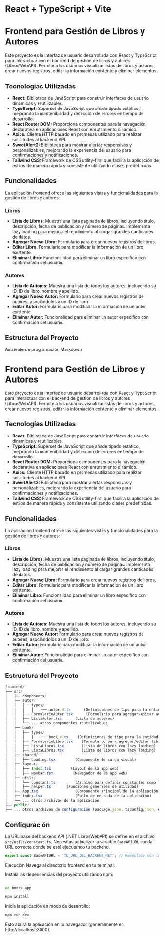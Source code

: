 # React + TypeScript + Vite

# Frontend para Gestión de Libros y Autores

Este proyecto es la interfaz de usuario desarrollada con React y TypeScript para interactuar con el backend de gestión de libros y autores (LibrosWebAPI). Permite a los usuarios visualizar listas de libros y autores, crear nuevos registros, editar la información existente y eliminar elementos.

## Tecnologías Utilizadas

* **React:** Biblioteca de JavaScript para construir interfaces de usuario dinámicas y reutilizables.
* **TypeScript:** Superset de JavaScript que añade tipado estático, mejorando la mantenibilidad y detección de errores en tiempo de desarrollo.
* **React Router DOM:** Proporciona componentes para la navegación declarativa en aplicaciones React con enrutamiento dinámico.
* **Axios:** Cliente HTTP basado en promesas utilizado para realizar solicitudes al backend API.
* **SweetAlert2:** Biblioteca para mostrar alertas responsivas y personalizables, mejorando la experiencia del usuario para confirmaciones y notificaciones.
* **Tailwind CSS:** Framework de CSS utility-first que facilita la aplicación de estilos de manera rápida y consistente utilizando clases predefinidas.

## Funcionalidades

La aplicación frontend ofrece las siguientes vistas y funcionalidades para la gestión de libros y autores:

### Libros

* **Lista de Libros:** Muestra una lista paginada de libros, incluyendo título, descripción, fecha de publicación y número de páginas. Implementa lazy loading para mejorar el rendimiento al cargar grandes cantidades de datos.
* **Agregar Nuevo Libro:** Formulario para crear nuevos registros de libros.
* **Editar Libro:** Formulario para modificar la información de un libro existente.
* **Eliminar Libro:** Funcionalidad para eliminar un libro específico con confirmación del usuario.

### Autores

* **Lista de Autores:** Muestra una lista de todos los autores, incluyendo su ID, ID de libro, nombre y apellido.
* **Agregar Nuevo Autor:** Formulario para crear nuevos registros de autores, asociándolos a un ID de libro.
* **Editar Autor:** Formulario para modificar la información de un autor existente.
* **Eliminar Autor:** Funcionalidad para eliminar un autor específico con confirmación del usuario.

## Estructura del Proyecto
Asistente de programación
Markdown

# Frontend para Gestión de Libros y Autores

Este proyecto es la interfaz de usuario desarrollada con React y TypeScript para interactuar con el backend de gestión de libros y autores (LibrosWebAPI). Permite a los usuarios visualizar listas de libros y autores, crear nuevos registros, editar la información existente y eliminar elementos.

## Tecnologías Utilizadas

* **React:** Biblioteca de JavaScript para construir interfaces de usuario dinámicas y reutilizables.
* **TypeScript:** Superset de JavaScript que añade tipado estático, mejorando la mantenibilidad y detección de errores en tiempo de desarrollo.
* **React Router DOM:** Proporciona componentes para la navegación declarativa en aplicaciones React con enrutamiento dinámico.
* **Axios:** Cliente HTTP basado en promesas utilizado para realizar solicitudes al backend API.
* **SweetAlert2:** Biblioteca para mostrar alertas responsivas y personalizables, mejorando la experiencia del usuario para confirmaciones y notificaciones.
* **Tailwind CSS:** Framework de CSS utility-first que facilita la aplicación de estilos de manera rápida y consistente utilizando clases predefinidas.

## Funcionalidades

La aplicación frontend ofrece las siguientes vistas y funcionalidades para la gestión de libros y autores:

### Libros

* **Lista de Libros:** Muestra una lista paginada de libros, incluyendo título, descripción, fecha de publicación y número de páginas. Implementa lazy loading para mejorar el rendimiento al cargar grandes cantidades de datos.
* **Agregar Nuevo Libro:** Formulario para crear nuevos registros de libros.
* **Editar Libro:** Formulario para modificar la información de un libro existente.
* **Eliminar Libro:** Funcionalidad para eliminar un libro específico con confirmación del usuario.

### Autores

* **Lista de Autores:** Muestra una lista de todos los autores, incluyendo su ID, ID de libro, nombre y apellido.
* **Agregar Nuevo Autor:** Formulario para crear nuevos registros de autores, asociándolos a un ID de libro.
* **Editar Autor:** Formulario para modificar la información de un autor existente.
* **Eliminar Autor:** Funcionalidad para eliminar un autor específico con confirmación del usuario.

## Estructura del Proyecto
```typescript
frontend/
├── src/
│   ├── components/
│   ├── autor/
│   │   ├── types/
│   │   │   │   ├── autor.d.ts      (Definiciones de tipo para la entidad Autor)
│   │   ├── FormularioAutor.tsx      (Formulario para agregar/editar autores)
│   │   ├── ListaAutor.tsx      (Lista de autores)
│   │   └── ... otros componentes reutilizables
│   ├── book/
│   │   ├── types/
│   │   │   │   ├── book.d.ts    (Definiciones de tipo para la entidad Libro)
│   │   ├── FormularioLibro.tsx    (Formulario para agregar/editar libros)
│   │   ├── ListaLibros.tsx        (Lista de libros con lazy loading)
│   │   ├── ListaLibros.tsx        (Lista de libros con lazy loading)    
│   ├── shared/
│   │   ├── Loading.tsx         (Componente de carga visual)
│   ├── layout/
│   │   ├── Index.tsx         (Layout de la app web)
│   │   ├── Navbar.tsx         (Navegador de la app web)
│   ├── utils/
│   │   └── constant.ts         (Archivo para definir constantes como la URL base de la API)
│   │   ├── helper.ts       (Funciones generales de utilidad)    
│   ├── App.tsx                 (Componente principal de la aplicación)
│   ├── index.tsx               (Punto de entrada de la aplicación)
│   └── ... otros archivos de la aplicación
├── public/
├── ... otros archivos de configuración (package.json, tsconfig.json, etc.)
```

## Configuración

La URL base del backend API (.NET LibrosWebAPI) se define en el archivo `src/utils/constant.ts`. Necesitas actualizar la variable `BaseAPIURL` con la URL correcta donde se está ejecutando tu backend.

```typescript
export const BaseAPIURL = 'TU_URL_DEL_BACKEND_NET'; // Reemplaza con la URL de la API .NET
```

Ejecución
Navega al directorio frontend en tu terminal:



Instala las dependencias del proyecto utilizando npm:

```bash

cd books-app

npm install

```

Inicia la aplicación en modo de desarrollo:
```bash
npm run dev
```

Esto abrirá la aplicación en tu navegador (generalmente en http://localhost:3000).
